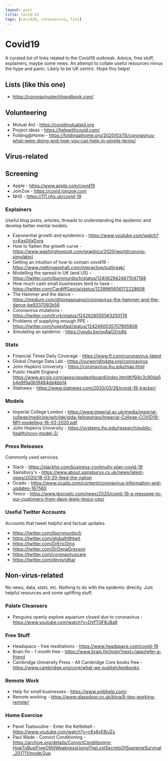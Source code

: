 ```yaml
---
layout: post
title: Covid-19
tags: [covid19, coronavirus, list]
---
```

# Covid19
A curated list of links related to the Covid19 outbreak. Advice, free stuff, explainers, maybe some news. 
An attempt to collate useful resources minus the hype and panic. Likely to be UK centric. 
Hope this helps!

## Lists (like this one)
* https://coronavirustechhandbook.com/

## Volunteering
* Mutual Aid - https://covidmutualaid.org
* Project ideas - https://helpwithcovid.com/
* Folding@Home - https://foldingathome.org/2020/03/15/coronavirus-what-were-doing-and-how-you-can-help-in-simple-terms/

## Virus-related

## Screening
* Apple - https://www.apple.com/covid19
* JoinZoe - https://covid.joinzoe.com
* NHS - https://111.nhs.uk/covid-19

### Explainers
Useful blog posts, articles, threads to understanding the epidemic and develop better mental models.
* Exponential growth and epidemics - https://www.youtube.com/watch?v=Kas0tIxDvrg
* How to flatten the growth curve - https://www.washingtonpost.com/graphics/2020/world/corona-simulator/
* Getting an intuition of how to contain covid19 - https://www.meltingasphalt.com/interactive/outbreak/
* Modelling the spread in UK (and US) - https://twitter.com/jburnmurdoch/status/1240629424871047168
* How much cash small businesses tend to have - https://twitter.com/CardiffGarcia/status/1239965656172228608
* The Hammer and the dance - https://medium.com/@tomaspueyo/coronavirus-the-hammer-and-the-dance-be9337092b56
* Coronavirus mutations - https://twitter.com/trvrb/status/1242628550563250176
* Problems of supplying enough PPE - https://twitter.com/typesfast/status/1242490035707895808
* Simulating an epidemic - https://youtu.be/gxAaO2rsdIs

### Stats
* Financial Times Daily Coverage - https://www.ft.com/coronavirus-latest
* Global Change Data Lab - https://ourworldindata.org/coronavirus
* John Hopkins University - https://coronavirus.jhu.edu/map.html
* Public Health England - https://www.arcgis.com/apps/opsdashboard/index.html#/f94c3c90da5b4e9f9a0b19484dd4bb14
* Statnews - https://www.statnews.com/2020/03/26/covid-19-tracker/

### Models
* Imperial College London - https://www.imperial.ac.uk/media/imperial-college/medicine/sph/ide/gida-fellowships/Imperial-College-COVID19-NPI-modelling-16-03-2020.pdf
* John Hopkins University - https://systems.jhu.edu/research/public-health/ncov-model-2/

### Press Releases
Commonly used services.
* Slack - https://slackhq.com/business-continuity-plan-covid-19
* Sainsbury's - https://www.about.sainsburys.co.uk/news/latest-news/2020/18-03-20-feed-the-nation
* Ocado - https://www.ocado.com/content/coronavirus-information-and-updates-167560
* Tesco - https://www.tescoplc.com/news/2020/covid-19-a-message-to-our-customers-from-dave-lewis-tesco-ceo/

### Useful Twitter Accounts
Accounts that tweet helpful and factual updates.
* https://twitter.com/jburnmurdoch
* https://twitter.com/globalhlthtwit
* https://twitter.com/DrEricDing
* https://twitter.com/DrDenaGrayson
* https://twitter.com/coronaviruscare
* https://twitter.com/devisridhar

## Non-virus-related
No news, data, stats, etc. Nothing to do with the epidemic directly. Just helpful resources and some uplifting stuff.

### Palate Cleansers
* Penguins openly explore aquarium closed due to coronavirus - https://www.youtube.com/watch?v=DVfTGFBJ8a8

### Free Stuff
* Headspace - free meditations - https://www.headspace.com/covid-19
* Brain.fm - 1 month free - https://www.brain.fm/login?next=/app/refer-a-friend
* Cambridge University Press - All Cambridge Core books free - https://www.cambridge.org/core/what-we-publish/textbooks

### Remote Work
* Help for small businesses - https://www.smbhelp.com/
* Remote working - https://www.glassdoor.co.uk/blog/8-tips-working-remote/

### Home Exercise
* Pavel Tsatsouline - Enter the Kettlebell - https://www.youtube.com/watch?v=cKx8xE8jJZs
* Paul Wade - Convict Conditioning - https://archive.org/details/ConvictConditioning-HowToBustFreeOfAllWeaknessUsingTheLostSecretsOfSupremeSurvival_201711/mode/2up
